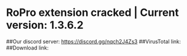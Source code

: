 # RoPro extension cracked | Current version: 1.3.6.2
##Our discord server: https://discord.gg/nqch2J4Zs3
##VirusTotal link:
##Download link:
